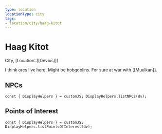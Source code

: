 ```yaml
---
type: location
locationType: city
tags: 
- location/city/haag-kitot
---
```


# Haag Kitot
City, [Location::[[Devios]]]

I think orcs live here. Might be hobgoblins. For sure at war with [[Muulkan]].

## NPCs

```dataviewjs
const { DisplayHelpers } = customJS; DisplayHelpers.listNPCs(dv);
```

## Points of Interest

```dataviewjs
const { DisplayHelpers } = customJS; DisplayHelpers.listPointsOfInterest(dv);
```
